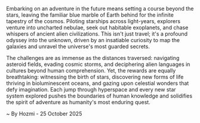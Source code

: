 
Embarking on an adventure in the future means setting a course beyond the stars, leaving the familiar blue marble of Earth behind for the infinite tapestry of the cosmos. Piloting starships across light-years, explorers venture into uncharted nebulae, seek out habitable exoplanets, and chase whispers of ancient alien civilizations. This isn't just travel; it's a profound odyssey into the unknown, driven by an insatiable curiosity to map the galaxies and unravel the universe's most guarded secrets.

The challenges are as immense as the distances traversed: navigating asteroid fields, evading cosmic storms, and deciphering alien languages in cultures beyond human comprehension. Yet, the rewards are equally breathtaking: witnessing the birth of stars, discovering new forms of life thriving in bioluminescent oceans, and gazing upon celestial wonders that defy imagination. Each jump through hyperspace and every new star system explored pushes the boundaries of human knowledge and solidifies the spirit of adventure as humanity's most enduring quest.

~ By Hozmi - 25 October 2025
